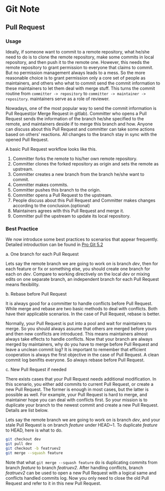 # Git Note

## Pull Request

### Usage

Ideally, if someone want to commit to a remote repository, what he/she need to
do is to clone the remote repository, make some commits in local repository,
and then push it to the remote one. However, this needs the remote repository
to grant permission to everyone that claims to commit. But no permission
management always leads to a mess. So the more reasonable choice is to grant
permission only a core set of people as maintainers, and others who what to
commit send the commit information to these maintainers to let them deal with
merge stuff. This turns the commit routine from `committer -> repository` to
`committer -> maintainer -> repository`. maintainers serve as a role of
reviewer.

Nowadays, one of the most popular way to send the commit information is Pull
Request(or Merge Request in gitlab). Committer who opens a Pull Request sends
the information of the branch he/she specified to the remote, and maintainers
deside if to merge this branch and how. Anyone can discuss about this Pull
Request and committer can take some actions based on others' reactions.  All
changes to the branch stay in sync with the opened Pull Request.

A basic Pull Request workflow looks like this.

1. Committer forks the remote to his/her own remote repository.
2. Committer clones the forked repository as origin and sets the remote as
   upstream.
3. Committer creates a new branch from the branch he/she want to commit.
4. Committer makes commits.
5. Committer pushes this branch to the origin.
6. Committer opens a Pull Request to the upstream.
7. People discuss about this Pull Request and Committer makes changes according
   to the conclusion.(optional)
8. Maintainers agrees with this Pull Request and merge it.
9. Committer pull the upstream to update its local repository.

### Best Practice

We now introduce some best practices to scenarios that appear frequently.
Detailed introduction can be found in [Pro Git
5.2](https://git-scm.com/book/en/v2/Distributed-Git-Contributing-to-a-Project)

a. One branch for each Pull Request

Lets say the remote branch we are going to work on is branch *dev*, then for
each feature or fix or something else, you should create one branch for each on
*dev*. Compare to working directively on the local *dev* or mixing edits on one
separate branch, an independent branch for each Pull Request  means
flexibility.

b. Rebase before Pull Request

It is always good for a committer to handle conflicts before Pull Request.
While merge and rebase are two basic methods to deal with conflicts. Both have
their applicable scenarios. In the case of Pull Request, rebase is better.

Normally, your Pull Request is put into a pool and wait for maintainers to
merge. So you should always assume that others are merged before yours and then
new conflicts are introduced. This means maintainers almost always take effects
to handle conflicts. Now that your branch are always merged by maintainers, why
do you have to merge before Pull Request and leave a unclean commit log?  It is
important to remember that efficient cooperation is always the first objective
in the case of Pull Request. A clean commit log benifits everyone. So always
rebase before Pull Request.

c. New Pull Request if needed

There exists cases that your Pull Request needs additional modification. In this
scenario, you either add commits to current Pull Request, or create a new Pull
Request. The former is enough in most cases, but the latter is possible as well.
For example, your Pull Request is hard to merge, and maintainer hope you can deal
with conflicts first. So your mission is to duplicate your branch to the newest
commit and create a new Pull Request. Details are list below.

Lets say the remote branch we are going to work on is branch *dev*, and your
stale Pull Request is on branch *feature* under HEAD~1. To duplicate *feature*
to HEAD, here is what to do.

```sh
git checkout dev
git pull dev
git checkout -b featruev2
git merge --squash feature
```

Note that what `git merge --squash feature` do is duplicating commits from
branch *feature* to branch *featruev2*. After handling conflicts, branch
*featruev2* can be used to open a new Pull Request with a logical same and
conflicts handled commits log. Now you only need to close the old Pull Request
and refer to it in this new Pull Request.
